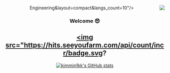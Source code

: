 
<div align="center">
  
  <img align="right" src="https://github-readme-stats.vercel.app/api/top-langs/?username=kimmin1kk&theme=dracula&exclude_repo=Computer-Science- url=https%3A%2F%2Fgithub.com%2Fkimmin1kk&count_bg=%23000000&title_bg=%23000000&icon=github.svg&icon_color=%23E7E7E7&title=GitHub&edge_flat=false)"/></a>Engineering&layout=compact&langs_count=10"/>
  
  ### Welcome 😎
  <a href="https://github.com/kimmin1kk"><img src="https://hits.seeyoufarm.com/api/count/incr/badge.svg?
  ---
  [![kimmin1kk's GitHub stats](https://github-readme-stats.vercel.app/api?username=kimmin1kk)](https://github.com/kimmin1kk/github-readme-stats)
    <br>
    <br>
    <br>
 
  

 
  <br>
 
</div>
